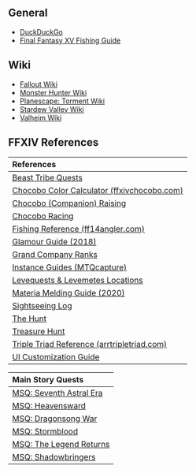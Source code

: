 ## General

* [DuckDuckGo](https://duckduckgo.com/)
* [Final Fantasy XV Fishing Guide](https://finalfantasy.fandom.com/wiki/Final_Fantasy_XV_fish)

## Wiki

* [Fallout Wiki](https://fallout.fandom.com/wiki/Fallout_Wiki)
* [Monster Hunter Wiki](https://monsterhunterworld.wiki.fextralife.com/Monster+Hunter+World+Wiki)
* [Planescape: Torment Wiki](https://torment.fandom.com/wiki/Template:Portal/Planescape:_Torment)
* [Stardew Valley Wiki](https://www.stardewvalleywiki.com/Stardew_Valley_Wiki)
* [Valheim Wiki](https://valheim.fandom.com/wiki/Valheim_Wiki)

## FFXIV References

| References |
| :--- |
|[Beast Tribe Quests](https://ffxiv.consolegameswiki.com/wiki/Beast_Tribe_Quests)|
|[Chocobo Color Calculator (ffxivchocobo.com)](https://ffxivchocobo.com/)|
|[Chocobo (Companion) Raising](https://ffxiv.consolegameswiki.com/wiki/Chocobo_Raising)|
|[Chocobo Racing](https://ffxiv.consolegameswiki.com/wiki/Chocobo_Racing)|
|[Fishing Reference (ff14angler.com)](https://en.ff14angler.com/)|
|[Glamour Guide (2018)](https://fashionninjutsu.com/2018/09/24/a-guide-to-glamour-in-ffxiv/)|
|[Grand Company Ranks](https://ffxiv.consolegameswiki.com/wiki/Grand_Company#Ranks)|
|[Instance Guides (MTQcapture)](https://www.youtube.com/user/MTQcapture)|
|[Levequests & Levemetes Locations](https://ffxivguild.com/ff14-levequests-guide-levemetes/)|
|[Materia Melding Guide (2020)](https://latetothepartyfinder.com/materia-melding-guide/)|
|[Sightseeing Log](https://ffxiv.consolegameswiki.com/wiki/Sightseeing_Log)|
|[The Hunt](https://ffxiv.consolegameswiki.com/wiki/The_Hunt)|
|[Treasure Hunt](https://ffxiv.consolegameswiki.com/wiki/Treasure_Hunt)|
|[Triple Triad Reference (arrtripletriad.com)](https://arrtripletriad.com/)|
|[UI Customization Guide](https://na.finalfantasyxiv.com/uiguide/?utm_source=lodestone&utm_medium=pc_banner&utm_campaign=na_uiguide)|

| Main Story Quests |
| :----|
|[MSQ: Seventh Astral Era](https://ffxiv.consolegameswiki.com/wiki/Seventh_Astral_Era_Quests)|
|[MSQ: Heavensward](https://ffxiv.consolegameswiki.com/wiki/Heavensward_Main_Scenario_Quests)|
|[MSQ: Dragonsong War](https://ffxiv.consolegameswiki.com/wiki/Dragonsong_War_Quests)|
|[MSQ: Stormblood](https://ffxiv.consolegameswiki.com/wiki/Stormblood_Main_Scenario_Quests)|
|[MSQ: The Legend Returns](https://ffxiv.consolegameswiki.com/wiki/The_Legend_Returns_Quests)|
|[MSQ: Shadowbringers](https://ffxiv.consolegameswiki.com/wiki/Shadowbringers_Main_Scenario_Quests)|





  





